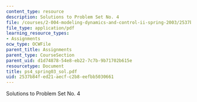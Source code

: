 ```yaml
---
content_type: resource
description: Solutions to Problem Set No. 4
file: /courses/2-004-modeling-dynamics-and-control-ii-spring-2003/2537b84fed21aecfc2b8eefbb5030661_ps4_spring03_sol.pdf
file_type: application/pdf
learning_resource_types:
- Assignments
ocw_type: OCWFile
parent_title: Assignments
parent_type: CourseSection
parent_uid: d1d74878-54e8-eb22-7c7b-9b71702b615e
resourcetype: Document
title: ps4_spring03_sol.pdf
uid: 2537b84f-ed21-aecf-c2b8-eefbb5030661
---
```

Solutions to Problem Set No. 4

